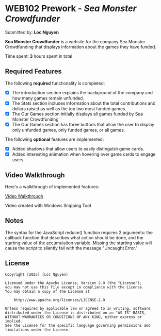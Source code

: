 # WEB102 Prework - *Sea Monster Crowdfunder*

Submitted by: **Loc Nguyen**

**Sea Monster Crowdfunder** is a website for the company Sea Monster Crowdfunding that displays information about the games they have funded.

Time spent: **3** hours spent in total

## Required Features

The following **required** functionality is completed:

* [X] The introduction section explains the background of the company and how many games remain unfunded.
* [X] The Stats section includes information about the total contributions and dollars raised as well as the top two most funded games.
* [X] The Our Games section initially displays all games funded by Sea Monster Crowdfunding
* [X] The Our Games section has three buttons that allow the user to display only unfunded games, only funded games, or all games.

The following **optional** features are implemented:

* [X] Added shadows that allow users to easily distinguish game cards.
* [X] Added interesting animation when hovering over game cards to engage users.

## Video Walkthrough

Here's a walkthrough of implemented features:

<a href='./Demo Video.mp4'>Video Walkthrough</a>

<!-- Replace this with whatever GIF tool you used! -->
Video created with Windows Snipping Tool
<!-- Recommended tools:
[Kap](https://getkap.co/) for macOS
[ScreenToGif](https://www.screentogif.com/) for Windows
[peek](https://github.com/phw/peek) for Linux. -->

## Notes

The syntax for the JavaScript reduce() function requires 2 arguments: the callback function that describes what action should be done, and the starting value of the accumulation variable. Missing the starting value will cause the script to silently fail with the message "Uncaught Error."

## License

    Copyright [2025] [Loc Nguyen]

    Licensed under the Apache License, Version 2.0 (the "License");
    you may not use this file except in compliance with the License.
    You may obtain a copy of the License at

        http://www.apache.org/licenses/LICENSE-2.0

    Unless required by applicable law or agreed to in writing, software
    distributed under the License is distributed on an "AS IS" BASIS,
    WITHOUT WARRANTIES OR CONDITIONS OF ANY KIND, either express or implied.
    See the License for the specific language governing permissions and
    limitations under the License.
